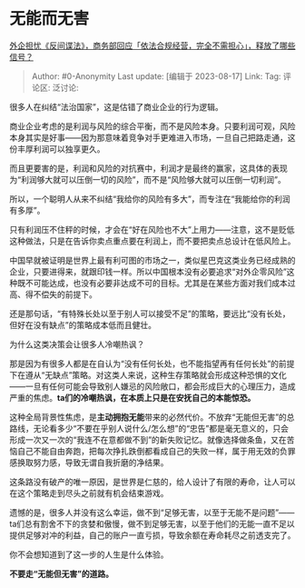 # 无能而无害
[外企担忧《反间谍法》，商务部回应「依法合规经营，完全不需担心」，释放了哪些信号？](https://www.zhihu.com/question/617279396/answer/3168465708)

> Author: #0-Anonymity
> Last update: [编辑于 2023-08-17]
> Link:
> Tag:
> 评论区:
> 泛讨论:

很多人在纠结“法治国家”，这是估错了商业企业的行为逻辑。

商业企业考虑的是利润与风险的综合平衡，而不是风险本身。只要利润可观，风险本身其实是好事——因为那意味着竞争对手更难进入市场，一旦自己把路走通，这份丰厚利润可以独享更久。

而且更要害的是，利润和风险的对抗赛中，利润才是最终的赢家，这具体的表现为“利润够大就可以压倒一切的风险”，而不是“风险够大就可以压倒一切利润”。

所以，一个聪明人从来不纠结“我给你的风险有多大”，而专注在“我能给你的利润有多厚”。

只有利润压不住秤的时候，才会在“好在风险也不大”上用力——注意，这不是贬低这种做法，只是在告诉你卖点重点要在利润上，而不要把卖点总设计在低风险上。

中国早就被证明是世界上最有利可图的市场之一，类似星巴克这类业务已经成熟的企业，只要进得来，就跟印钱一样。所以中国根本没有必要追求“对外企零风险”这种既不可能达成，也没有必要非达成不可的目标。尤其是在某些方面对我们成本过高、得不偿失的前提下。

还是那句话，“有特殊长处以至于别人可以接受不足”的策略，要远比“没有长处，但好在没有缺点”的策略成本低而且健壮。

为什么这类决策会让很多人冷嘲热讽？

那是因为有很多人都是在自认为“没有任何长处，也不能指望再有任何长处”的前提下在遵从“无缺点”策略。对这类人来说，这种生存策略就会形成这种恐惧的文化——一旦有任何可能会导致别人嫌忌的风险敞口，都会形成巨大的心理压力，造成严重的焦虑。**ta们的冷嘲热讽，在本质上只是在安抚自己的本能惊恐。**

这种全局背景性焦虑，是**主动拥抱无能**带来的必然代价。不放弃“无能但无害”的总路线，无论看多少“不要在乎别人说什么/怎么想”的“忠告”都是毫无意义的，只会形成一次又一次的“我连不在意都做不到”的新失败记忆。就像选择做条鱼，又在苦恼自己不能自由奔跑，把每次挣扎跌倒都看成自己的失败一样，属于用无效的负罪感换取努力感，导致无谓自我折磨的净结果。

这条路没有破产的唯一原因，是世界是仁慈的，给人设计了有限的寿命，让人可以在这个策略走到尽头之前就有机会结束游戏。

遗憾的是，很多人并没有这么幸运，做不到“足够无害，以至于无能不是问题”——ta们总有割舍不下的贪婪和傲慢，做不到足够无害，以至于他们的无能一直不足以提供足够对冲的利益，自己的账户一直亏损，导致余额在寿命耗尽之前透支完了。

你不会想知道到了这一步的人生是什么体验。

**不要走“无能但无害”的道路。**